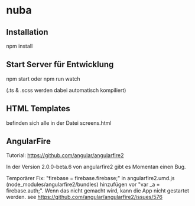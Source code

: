 # nuba

## Installation
npm install


## Start Server für Entwicklung
npm start
oder npm run watch

(.ts & .scss werden dabei automatisch kompiliert)

## HTML Templates
befinden sich alle in der Datei screens.html

## AngularFire
Tutorial: https://github.com/angular/angularfire2

In der Version 2.0.0-beta.6 von angularfire2 gibt es Momentan einen Bug.

Temporärer Fix:
"firebase = firebase.firebase;" in angularfire2.umd.js (node_modules/angularfire2/bundles) hinzufügen
 vor "var _a = firebase.auth;". Wenn das nicht gemacht wird, kann die App nicht gestartet werden.
 see https://github.com/angular/angularfire2/issues/576
